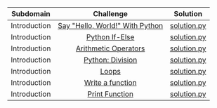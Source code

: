 | Subdomain |  Challenge |   Solution  |
| :-----: | :-: | :-----: | 
| Introduction | [Say "Hello, World!" With Python](https://www.hackerrank.com/challenges/py-hello-world/)|  [solution.py]()|
| Introduction | [Python If-Else](https://www.hackerrank.com/challenges/py-if-else/) |   [solution.py]()|
| Introduction | [Arithmetic Operators](https://www.hackerrank.com/challenges/python-arithmetic-operators/) |[solution.py](https://github.com/ns8468/HackerRank/blob/main/Python/Introduction/Arithmetic%20Operators/solution.py)| 
| Introduction | [Python: Division](https://www.hackerrank.com/challenges/python-division/) |   [solution.py]()|
| Introduction | [Loops](https://www.hackerrank.com/challenges/python-loops/) |   [solution.py](https://github.com/ns8468/HackerRank/blob/main/Python/Introduction/Loops/solution.py) |
| Introduction | [Write a function](https://www.hackerrank.com/challenges/write-a-function/) |   [solution.py]()|
| Introduction | [Print Function](https://www.hackerrank.com/challenges/python-print/) |   [solution.py]()|
